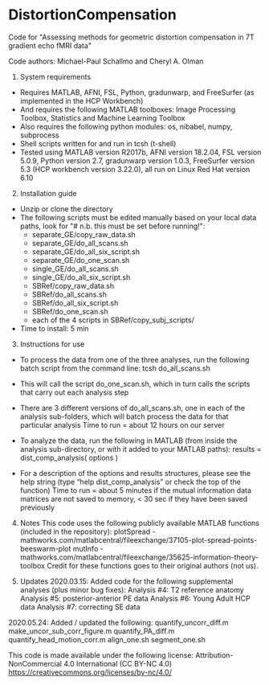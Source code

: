 # DistortionCompensation
Code for "Assessing methods for geometric distortion compensation in 7T gradient echo fMRI data"

Code authors: Michael-Paul Schallmo and Cheryl A. Olman

1. System requirements
- Requires MATLAB, AFNI, FSL, Python, gradunwarp, and FreeSurfer (as implemented in the HCP Workbench)
- And requires the following MATLAB toolboxes: Image Processing Toolbox, Statistics and Machine Learning Toolbox
- Also requires the following python modules: os, nibabel, numpy, subprocess
- Shell scripts written for and run in tcsh (t-shell)
- Tested using MATLAB version R2017b, AFNI version 18.2.04, FSL version 5.0.9, Python version 2.7, gradunwarp version 1.0.3, FreeSurfer version 5.3 (HCP workbench version 3.22.0), all run on Linux Red Hat version 6.10

2. Installation guide
- Unzip or clone the directory
- The following scripts must be edited manually based on your local data paths,
look for "# n.b. this must be set before running!":
    - separate_GE/copy_raw_data.sh
    - separate_GE/do_all_scans.sh
    - separate_GE/do_all_six_script.sh
    - separate_GE/do_one_scan.sh
    - single_GE/do_all_scans.sh
    - single_GE/do_all_six_script.sh
    - SBRef/copy_raw_data.sh
    - SBRef/do_all_scans.sh
    - SBRef/do_all_six_script.sh
    - SBRef/do_one_scan.sh
    - each of the 4 scripts in SBRef/copy_subj_scripts/
- Time to install: 5 min

3. Instructions for use
- To process the data from one of the three analyses, run the following batch script from the command line:
tcsh do_all_scans.sh
- This will call the script do_one_scan.sh, which in turn calls the scripts that carry out each analysis step
- There are 3 different versions of do_all_scans.sh, one in each of the analysis sub-folders, which will batch process the data for that particular analysis
Time to run = about 12 hours on our server

- To analyze the data, run the following in MATLAB (from inside the analysis sub-directory, or with it added to your MATLAB paths):
results = dist_comp_analysis( options )
- For a description of the options and results structures, please see the help string (type “help dist_comp_analysis” or check the top of the function)
Time to run = about 5 minutes if the mutual information data matrices are not saved to memory, < 30 sec if they have been saved previously

4. Notes
This code uses the following publicly available MATLAB functions (included in the repository):
plotSpread - mathworks.com/matlabcentral/fileexchange/37105-plot-spread-points-beeswarm-plot
mutInfo - mathworks.com/matlabcentral/fileexchange/35625-information-theory-toolbox
Credit for these functions goes to their original authors (not us).

5. Updates
2020.03.15: Added code for the following supplemental analyses (plus minor bug fixes):
    Analysis #4: T2 reference anatomy
    Analysis #5: posterior-anterior PE data
    Analysis #6: Young Adult HCP data
    Analysis #7: correcting SE data
    
2020.05.24: Added / updated the following:
    quantify_uncorr_diff.m
    make_uncor_sub_corr_figure.m
    quantify_PA_diff.m
	quantify_head_motion_corr.m
	align_one.sh
	segment_one.sh

This code is made available under the following license:
Attribution-NonCommercial 4.0 International (CC BY-NC 4.0)
https://creativecommons.org/licenses/by-nc/4.0/

